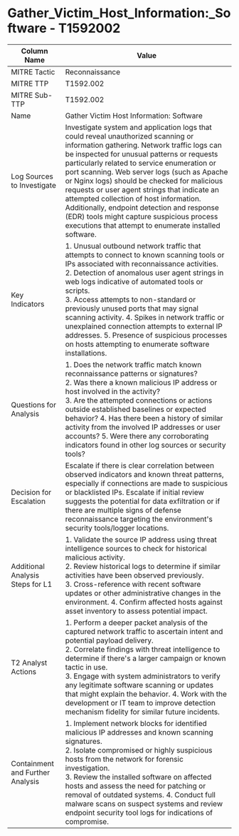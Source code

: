# Gather_Victim_Host_Information:_Software - T1592002

| Column Name | Value |
|-------------|-------|
| MITRE Tactic | Reconnaissance |
| MITRE TTP | T1592.002 |
| MITRE Sub-TTP | T1592.002 |
| Name | Gather Victim Host Information: Software |
| Log Sources to Investigate | Investigate system and application logs that could reveal unauthorized scanning or information gathering. Network traffic logs can be inspected for unusual patterns or requests particularly related to service enumeration or port scanning. Web server logs (such as Apache or Nginx logs) should be checked for malicious requests or user agent strings that indicate an attempted collection of host information. Additionally, endpoint detection and response (EDR) tools might capture suspicious process executions that attempt to enumerate installed software. |
| Key Indicators | 1. Unusual outbound network traffic that attempts to connect to known scanning tools or IPs associated with reconnaissance activities.<br>2. Detection of anomalous user agent strings in web logs indicative of automated tools or scripts.<br>3. Access attempts to non-standard or previously unused ports that may signal scanning activity. 4. Spikes in network traffic or unexplained connection attempts to external IP addresses. 5. Presence of suspicious processes on hosts attempting to enumerate software installations. |
| Questions for Analysis | 1. Does the network traffic match known reconnaissance patterns or signatures?<br>2. Was there a known malicious IP address or host involved in the activity?<br>3. Are the attempted connections or actions outside established baselines or expected behavior? 4. Has there been a history of similar activity from the involved IP addresses or user accounts? 5. Were there any corroborating indicators found in other log sources or security tools? |
| Decision for Escalation | Escalate if there is clear correlation between observed indicators and known threat patterns, especially if connections are made to suspicious or blacklisted IPs. Escalate if initial review suggests the potential for data exfiltration or if there are multiple signs of defense reconnaissance targeting the environment's security tools/logger locations. |
| Additional Analysis Steps for L1 | 1. Validate the source IP address using threat intelligence sources to check for historical malicious activity.<br>2. Review historical logs to determine if similar activities have been observed previously.<br>3. Cross-reference with recent software updates or other administrative changes in the environment. 4. Confirm affected hosts against asset inventory to assess potential impact. |
| T2 Analyst Actions | 1. Perform a deeper packet analysis of the captured network traffic to ascertain intent and potential payload delivery.<br>2. Correlate findings with threat intelligence to determine if there's a larger campaign or known tactic in use.<br>3. Engage with system administrators to verify any legitimate software scanning or updates that might explain the behavior. 4. Work with the development or IT team to improve detection mechanism fidelity for similar future incidents. |
| Containment and Further Analysis | 1. Implement network blocks for identified malicious IP addresses and known scanning signatures.<br>2. Isolate compromised or highly suspicious hosts from the network for forensic investigation.<br>3. Review the installed software on affected hosts and assess the need for patching or removal of outdated systems. 4. Conduct full malware scans on suspect systems and review endpoint security tool logs for indications of compromise. |
